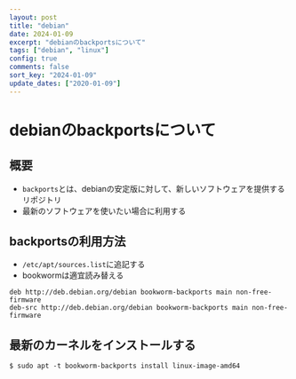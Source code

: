 ```yaml
---
layout: post
title: "debian"
date: 2024-01-09
excerpt: "debianのbackportsについて"
tags: ["debian", "linux"]
config: true
comments: false
sort_key: "2024-01-09"
update_dates: ["2020-01-09"]
---
```


# debianのbackportsについて

## 概要
 - `backports`とは、debianの安定版に対して、新しいソフトウェアを提供するリポジトリ
 - 最新のソフトウェアを使いたい場合に利用する

## backportsの利用方法
 - `/etc/apt/sources.list`に追記する
 - bookwormは適宜読み替える

```
deb http://deb.debian.org/debian bookworm-backports main non-free-firmware
deb-src http://deb.debian.org/debian bookworm-backports main non-free-firmware
```

## 最新のカーネルをインストールする

```console
$ sudo apt -t bookworm-backports install linux-image-amd64
```
